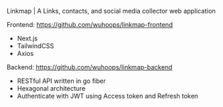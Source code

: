 Linkmap | A Links, contacts, and social media collector web application <br />

Frontend: https://github.com/wuhoops/linkmap-frontend <br />
- Next.js
- TailwindCSS
- Axios

Backend: https://github.com/wuhoops/linkmap-backend
- RESTful API written in go fiber
- Hexagonal architecture
- Authenticate with JWT using Access token and Refresh token
